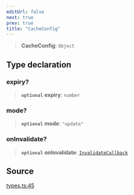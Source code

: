 ```yaml
---
editUrl: false
next: true
prev: true
title: "CacheConfig"
---
```


> **CacheConfig**: `Object`

## Type declaration

### expiry?

> **`optional`** **expiry**: `number`

### mode?

> **`optional`** **mode**: `"update"`

### onInvalidate?

> **`optional`** **onInvalidate**: [`InvalidateCallback`](InvalidateCallback.md)

## Source

[types.ts:45](https://github.com/chord-ts/rpc/blob/0637e5c/src/types.ts#L45)
